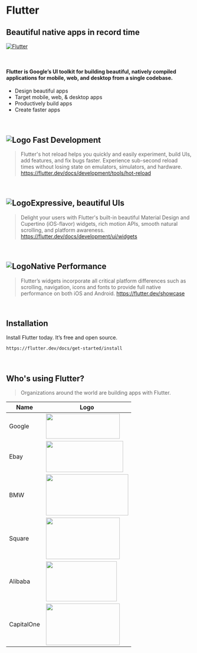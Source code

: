 # Flutter
## Beautiful native apps in record time

[![Flutter](https://flutter.dev//assets/flutter-lockup-1caf6476beed76adec3c477586da54de6b552b2f42108ec5bc68dc63bae2df75.png)](https://flutter.dev/)

&emsp;
&emsp;
#### Flutter is Google’s UI toolkit for building beautiful, natively compiled applications for mobile, web, and desktop from a single codebase.
- Design beautiful apps
- Target mobile, web, & desktop apps
- Productively build apps
- Create faster apps

&emsp;
&emsp;
&emsp;
&emsp;
## ![Logo](https://flutter.dev/assets/homepage/icon-development-02b120c5632de8bcfebaa9af8d93938c403217b5be8d40d596af576c4ed85aa6.svg) Fast Development

> Flutter's hot reload helps you quickly and easily experiment, build UIs, add features, and fix bugs faster. Experience sub-second reload times without losing state on emulators, simulators, and hardware.
> https://flutter.dev/docs/development/tools/hot-reload

&emsp;
&emsp;
&emsp;
&emsp;
##  ![Logo](https://flutter.dev/assets/homepage/icon-ui-5917d09ef0d8f9538615b4281870960b865bba4c8b6926b5adaef91433af0b07.svg)Expressive, beautiful UIs

> Delight your users with Flutter's built-in beautiful Material Design and Cupertino (iOS-flavor) widgets, rich motion APIs, smooth natural scrolling, and platform awareness.
> https://flutter.dev/docs/development/ui/widgets

&emsp;
&emsp;
&emsp;
&emsp;
## ![Logo](https://flutter.dev/assets/homepage/icon-performance-680fb3687109ba7ea0c22627da3a9fa761944ae7b521468003b932aa9133ca5b.svg)Native Performance

> Flutter’s widgets incorporate all critical platform differences such as scrolling, navigation, icons and fonts to provide full native performance on both iOS and Android.
> https://flutter.dev/showcase

&emsp;
&emsp;
&emsp;
&emsp;
## Installation

Install Flutter today.
It’s free and open source.


```sh
https://flutter.dev/docs/get-started/install
```
&emsp;
&emsp;
&emsp;
&emsp;
## Who's using Flutter?
> Organizations around the world are building apps with Flutter.

| Name | Logo |
| ----------- | ----------- |
| Google | <img src="https://flutter.dev/assets/homepage/garden-logos-color/google-5c9ef2841dda5d0247e53d56a91a70a1b961a08f1d2f0898d14441c3bc943586.png" width = "200" height = "68"/>  |
| Ebay | <img src="https://flutter.dev/assets/homepage/garden-logos-color/ebay-f4a49fe64c5b6aedae0e8569f73e9162ae874c9d273464e5047cee3eb9388cff.png" width = "209" height = "84" /> |
| BMW | <img src="https://flutter.dev/assets/homepage/garden-logos-color/bmw-e4981c2b2e2232677ae21defd00772860216b16e5c1e3fd96feb000e4f661f0c.jpg" width = "223" height = "111"  /> |
| Square | <img src="https://flutter.dev/assets/homepage/garden-logos-color/square-1ad0f8048aac312d74648ce0bdc3b1bfd35725d8aa03822d5142e0eeec0353e7.png" width = "200" height = "112"  /> |
| Alibaba | <img src="https://flutter.dev/assets/homepage/garden-logos-color/alibaba-97b7139685585cb9201f2b7b52bbef9f5b5df33349dd374738fad86a99a2ef01.png" width = "192" height = "108"  /> |
| CapitalOne | <img src="https://flutter.dev/assets/homepage/garden-logos-color/capital-one-30b02ad6d4e45ddfc4401498f12e40d8575c06eb2a0109d62cd4ab55386af0d3.png" width = "200" height = "112"  />  |


